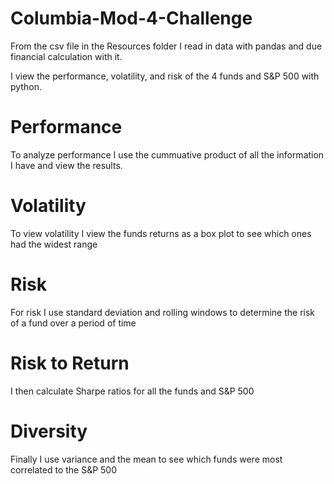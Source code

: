 # Columbia-Mod-4-Challenge

From the csv file in the Resources folder I read in data with pandas and due financial calculation with it.

I view the performance, volatility, and risk of the 4 funds and S&P 500 with python.

# Performance

To analyze performance I use the cummuative product of all the information I have and view the results.

# Volatility 

To view volatility I view the funds returns as a box plot to see which ones had the widest range

# Risk

For risk I use standard deviation and rolling windows to determine the risk of a fund over a period of time

# Risk to Return

I then calculate Sharpe ratios for all the funds and S&P 500

# Diversity

Finally I use variance and the mean to see which funds were most correlated to the S&P 500
